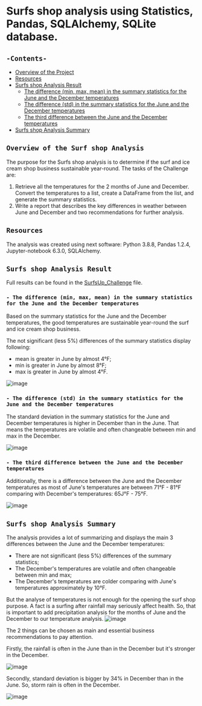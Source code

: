 # Surfs shop analysis using Statistics, Pandas, SQLAlchemy, SQLite database.

## `-Contents-`	
	
- [Overview of the Project](#overview-of-the-Surf-shop-Analysis)	
- [Resources](#resources)	
- [Surfs shop Analysis Result](#surfs-shop-Analysis-Result)	
  - [The difference (min, max, mean) in the summary statistics for the June and the December temperatures](#The-difference-(min,-max,-mean)-in-the-summary-statistics-for-the-June-and-the-December-temperatures)	
  - [The difference (std) in the summary statistics for the June and the December temperatures](#The-difference-(std)-in-the-summary-statistics-for-the-June-and-the-December-temperatures)
  - [The third difference between the June and the December temperatures](#The-third-difference-between-the-June-and-the-December-temperatures)		 
- [Surfs shop Analysis Summary](#surfs-shop-Analysis-Summary)	
## `Overview of the Surf shop Analysis`	
	
The purpose for the Surfs shop analysis is to determine if the surf and ice cream shop business sustainable year-round. 
The tasks of the Challenge are:
1. Retrieve all the temperatures for the 2 months of June and December. Convert the temperatures to a list, create a DataFrame from the list, and generate the summary statistics.
2. Write a report that describes the key differences in weather between June and December and two recommendations for further analysis.
## `Resources`	

The analysis was created using next software: Python 3.8.8, Pandas 1.2.4, Jupyter-notebook 6.3.0, SQLAlchemy.	
## `Surfs shop Analysis Result`	

Full results can be found in the [SurfsUp_Challenge](./SurfsUp_Challenge.ipynb) file.	
### `- The difference (min, max, mean) in the summary statistics for the June and the December temperatures`	

Based on the summary statistics for the June and the December temperatures, the good temperatures are sustainable year-round the surf and ice cream shop business.
 
The not significant (less 5%) differences of the summary statistics display following:
  - mean is greater in June by almost 4&deg;F;
  - min is greater in June by almost 8&deg;F;
  - max is greater in June by almost 4&deg;F.
 
![image](https://user-images.githubusercontent.com/68247343/131253547-df4d7aed-b19a-4e32-b3fe-70bd88a41fef.png)

### `- The difference (std) in the summary statistics for the June and the December temperatures`

The standard deviation in the summary statistics for the June and December temperatures is higher in December than in the June. That means the temperatures are volatile and often changeable between min and max in the December.
  
![image](https://user-images.githubusercontent.com/68247343/131253223-a60f1634-b958-4e98-9376-d85b06966a7d.png)

### `- The third difference between the June and the December temperatures`	

Additionally, there is a difference between the June and the December temperatures as most of June's temperatures are between 71&deg;F - 81&deg;F comparing with December's temperatures: 65J&deg;F - 75&deg;F.

![image](https://user-images.githubusercontent.com/68247343/131253246-fbcbd114-205c-4d6c-9f2c-003c43ed4d1d.png)

## `Surfs shop Analysis Summary`	

The analysis provides a lot of summarizing and displays the main 3 differences between the June and the December temperatures:
- There are not significant (less 5%) differences of the summary statistics;
- The December's temperatures are volatile and often changeable between min and max;
- The December's temperatures are colder comparing with June's temperatures approximately by 10&deg;F.

But the analyse of temperatures is not enough for the opening the surf shop purpose. 
A fact is a surfing after rainfall may seriously affect health. So, that is important to add precipitation analysis for the months of June and the December to our temperature analysis.
![image](https://user-images.githubusercontent.com/68247343/131253414-637b8021-531a-4a94-bbec-9118ad16ad47.png)

The 2 things can be chosen as main and essential business recommendations to pay attention.

Firstly, the rainfall is often in the June than in the December but it's stronger in the December. 

![image](https://user-images.githubusercontent.com/68247343/131253257-8d77547a-eb0b-48e1-a37d-e3a25463f8f5.png)

Secondly, standard deviation is bigger by 34% in December than in the June. So, storm rain is often in the December.

![image](https://user-images.githubusercontent.com/68247343/131253290-c6119c99-c4a4-4357-99dd-bdf8e81a98a7.png)
